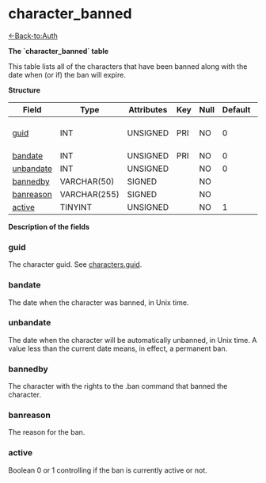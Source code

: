 # character\_banned

[<-Back-to:Auth](database-auth.md)

**The \`character\_banned\` table**

This table lists all of the characters that have been banned along with the date when (or if) the ban will expire.

**Structure**

| Field          | Type         | Attributes | Key | Null | Default | Extra | Comment                  |
|----------------|--------------|------------|-----|------|---------|-------|--------------------------|
| [guid][1]      | INT      | UNSIGNED   | PRI | NO   | 0       |       | Global Unique Identifier |
| [bandate][2]   | INT      | UNSIGNED   | PRI | NO   | 0       |       |                          |
| [unbandate][3] | INT      | UNSIGNED   |     | NO   | 0       |       |                          |
| [bannedby][4]  | VARCHAR(50)  | SIGNED     |     | NO   |         |       |                          |
| [banreason][5] | VARCHAR(255) | SIGNED     |     | NO   |         |       |                          |
| [active][6]    | TINYINT   | UNSIGNED   |     | NO   | 1       |       |                          |

[1]: #guid
[2]: #bandate
[3]: #unbandate
[4]: #bannedby
[5]: #banreason
[6]: #active

**Description of the fields**

### guid

The character guid. See [characters.guid](2129969.html#characters(table)-id).

### bandate

The date when the character was banned, in Unix time.

### unbandate

The date when the character will be automatically unbanned, in Unix time. A value less than the current date means, in effect, a permanent ban.

### bannedby

The character with the rights to the .ban command that banned the character.

### banreason

The reason for the ban.

### active

Boolean 0 or 1 controlling if the ban is currently active or not.
